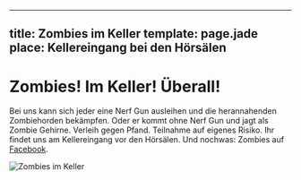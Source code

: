 ---
title: Zombies im Keller
template: page.jade
place: Kellereingang bei den Hörsälen
----
# Zombies! Im Keller! Überall! 
Bei uns kann sich jeder eine Nerf Gun ausleihen und die herannahenden Zombiehorden bekämpfen. Oder er kommt ohne Nerf Gun und jagt als Zombie Gehirne. Verleih gegen Pfand. Teilnahme auf eigenes Risiko. Ihr findet uns am Kellereingang vor den Hörsälen. 
Und nochwas: Zombies auf [Facebook](https://www.facebook.com/events/908759092521507/).

![Zombies im Keller](/img/zombies-im-keller-thumb.jpg)
